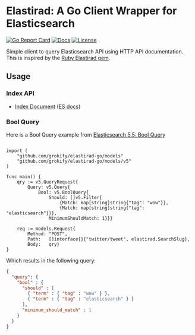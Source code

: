 # Elastirad: A Go Client Wrapper for Elasticsearch

[![Go Report Card][goreport-svg]][goreport-link]
[![Docs][docs-godoc-svg]][docs-godoc-link]
[![License][license-svg]][license-link]

Simple client to query Elasticsearch API using HTTP API documentation. This is inspired by the [Ruby Elastirad gem](https://github.com/grokify/elastirad-ruby).

## Usage

### Index API

* [Index Document](examples/index_document) ([ES docs](https://www.elastic.co/guide/en/elasticsearch/reference/current/docs-index_.html))

### Bool Query

Here is a Bool Query example from [Elasticsearch 5.5: Bool Query](https://www.elastic.co/guide/en/elasticsearch/reference/current/query-dsl-bool-query.html)

```golang

import (
	"github.com/grokify/elastirad-go/models"
	"github.com/grokify/elastirad-go/models/v5"
)

func main() {
	qry := v5.QueryRequest{
		Query: v5.Query{
			Bool: v5.BoolQuery{
				Should: []v5.Filter{
					{Match: map[string]string{"tag": "wow"}},
					{Match: map[string]string{"tag": "elasticsearch"}}},
				MinimumShouldMatch: 1}}}

	req := models.Request{
		Method: "POST",
		Path:   []interface{}{"twitter/tweet", elastirad.SearchSlug},
		Body:   qry}
}
```

Which results in the following query:

```json
{
  "query": {
    "bool" : {
      "should" : [
        { "term" : { "tag" : "wow" } },
        { "term" : { "tag" : "elasticsearch" } }
      ],
      "minimum_should_match" : 1
    }
  }
}
```

 [goreport-svg]: https://goreportcard.com/badge/github.com/grokify/elastirad-go
 [goreport-link]: https://goreportcard.com/report/github.com/grokify/elastirad-go
 [docs-godoc-svg]: https://img.shields.io/badge/docs-godoc-blue.svg
 [docs-godoc-link]: https://godoc.org/github.com/grokify/elastirad-go
 [license-svg]: https://img.shields.io/badge/license-MIT-blue.svg
 [license-link]: https://github.com/grokify/elastirad-go/blob/master/LICENSE.md